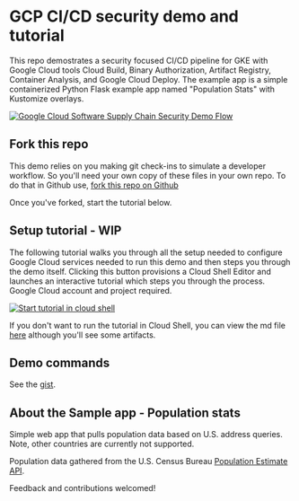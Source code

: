 # GCP CI/CD security demo and tutorial 
This repo demostrates a security focused CI/CD pipeline for GKE with Google Cloud tools Cloud Build, Binary Authorization, Artifact Registry, Container Analysis, and Google Cloud Deploy. The example app is a simple containerized Python Flask example app named "Population Stats" with Kustomize overlays.

[![Google Cloud Software Supply Chain Security Demo Flow](https://user-images.githubusercontent.com/76225123/170594159-cae11896-5ac1-473c-8d71-924a8d059155.png)](https://user-images.githubusercontent.com/76225123/170594159-cae11896-5ac1-473c-8d71-924a8d059155.png)

## Fork this repo
This demo relies on you making git check-ins to simulate a developer workflow. So you'll need your own copy of these files in your own repo.
To do that in Github use, [fork this repo on Github](https://github.com/vszal/gcp-secure-cicd/fork)

Once you've forked, start the tutorial below.

## Setup tutorial - WIP
The following tutorial walks you through all the setup needed to configure Google Cloud services needed to run this demo and then steps you through the demo itself. Clicking this button provisions a Cloud Shell Editor and launches an interactive tutorial which steps you through the process. Google Cloud account and project required.

[![Start tutorial in cloud shell](https://gstatic.com/cloudssh/images/open-btn.svg)](https://ssh.cloud.google.com/cloudshell/open?git_repo=https://github.com/vszal/gcp-secure-cicd&cloudshell_workspace=.&cloudshell_tutorial=tutorial.md)

If you don't want to run the tutorial in Cloud Shell, you can view the md file [here](https://github.com/vszal/gcp-secure-cicd/blob/main/tutorial.md) although you'll see some artifacts.

## Demo commands
See the [gist](https://gist.github.com/vszal/2bca4b844e70449022f153ed4dc87e41).

## About the Sample app - Population stats

Simple web app that pulls population data based on U.S. address queries. Note, other countries are currently not supported.

Population data gathered from the U.S. Census Bureau [Population Estimate API](https://www.census.gov/data/developers/data-sets/popest-popproj/popest.html). 

Feedback and contributions welcomed!

